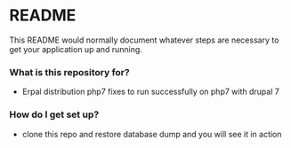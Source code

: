 # README #

This README would normally document whatever steps are necessary to get your application up and running.

### What is this repository for? ###

* Erpal distribution php7 fixes to run successfully on php7 with drupal 7


### How do I get set up? ###

* clone this repo and restore database dump and you will see it in action

